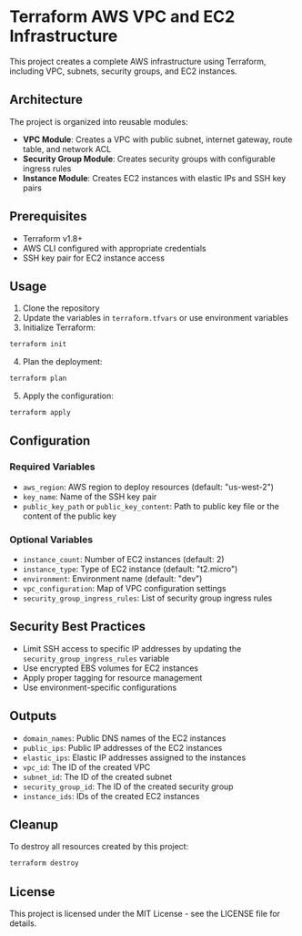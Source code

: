 # Terraform AWS VPC and EC2 Infrastructure

This project creates a complete AWS infrastructure using Terraform, including VPC, subnets, security groups, and EC2 instances.

## Architecture

The project is organized into reusable modules:

- **VPC Module**: Creates a VPC with public subnet, internet gateway, route table, and network ACL
- **Security Group Module**: Creates security groups with configurable ingress rules
- **Instance Module**: Creates EC2 instances with elastic IPs and SSH key pairs

## Prerequisites

- Terraform v1.8+
- AWS CLI configured with appropriate credentials
- SSH key pair for EC2 instance access

## Usage

1. Clone the repository
2. Update the variables in `terraform.tfvars` or use environment variables
3. Initialize Terraform:

```bash
terraform init
```

4. Plan the deployment:

```bash
terraform plan
```

5. Apply the configuration:

```bash
terraform apply
```

## Configuration

### Required Variables

- `aws_region`: AWS region to deploy resources (default: "us-west-2")
- `key_name`: Name of the SSH key pair
- `public_key_path` or `public_key_content`: Path to public key file or the content of the public key

### Optional Variables

- `instance_count`: Number of EC2 instances (default: 2)
- `instance_type`: Type of EC2 instance (default: "t2.micro")
- `environment`: Environment name (default: "dev")
- `vpc_configuration`: Map of VPC configuration settings
- `security_group_ingress_rules`: List of security group ingress rules

## Security Best Practices

- Limit SSH access to specific IP addresses by updating the `security_group_ingress_rules` variable
- Use encrypted EBS volumes for EC2 instances
- Apply proper tagging for resource management
- Use environment-specific configurations

## Outputs

- `domain_names`: Public DNS names of the EC2 instances
- `public_ips`: Public IP addresses of the EC2 instances
- `elastic_ips`: Elastic IP addresses assigned to the instances
- `vpc_id`: The ID of the created VPC
- `subnet_id`: The ID of the created subnet
- `security_group_id`: The ID of the created security group
- `instance_ids`: IDs of the created EC2 instances

## Cleanup

To destroy all resources created by this project:

```bash
terraform destroy
```

## License

This project is licensed under the MIT License - see the LICENSE file for details.

